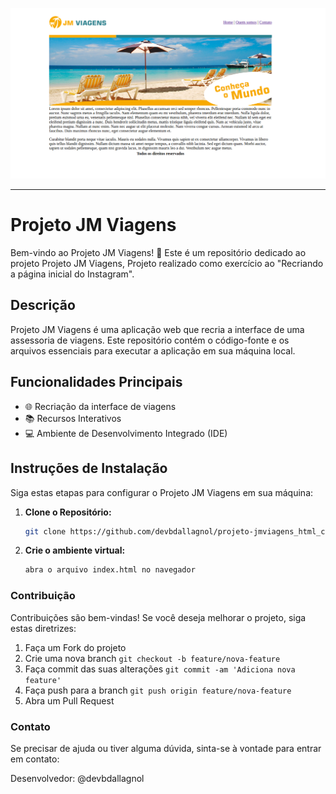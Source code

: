 ![Projeto JM Viagens](projeto_final/imagens/jmviagens-desktop.png)

<hr>

# Projeto JM Viagens

Bem-vindo ao Projeto JM Viagens! 🚀 Este é um repositório dedicado ao projeto Projeto JM Viagens, Projeto realizado como exercício ao "Recriando a página inicial do Instagram".

## Descrição

Projeto JM Viagens é uma aplicação web que recria a interface de uma assessoria de viagens. Este repositório contém o código-fonte e os arquivos essenciais para executar a aplicação em sua máquina local.

## Funcionalidades Principais

- 🌐 Recriação da interface de viagens
- 📚 Recursos Interativos
- 💻 Ambiente de Desenvolvimento Integrado (IDE)

## Instruções de Instalação

Siga estas etapas para configurar o Projeto JM Viagens em sua máquina:

1. **Clone o Repositório:**

   ```bash
   git clone https://github.com/devbdallagnol/projeto-jmviagens_html_css
   ```

2. **Crie o ambiente virtual:**

   ```bash
   abra o arquivo index.html no navegador
   ```

### Contribuição

Contribuições são bem-vindas! Se você deseja melhorar o projeto, siga estas diretrizes:

1. Faça um Fork do projeto
2. Crie uma nova branch `git checkout -b feature/nova-feature`
3. Faça commit das suas alterações `git commit -am 'Adiciona nova feature'`
4. Faça push para a branch `git push origin feature/nova-feature`
5. Abra um Pull Request

### Contato

Se precisar de ajuda ou tiver alguma dúvida, sinta-se à vontade para entrar em contato:

Desenvolvedor: @devbdallagnol
